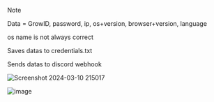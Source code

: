 > [!NOTE]
> Data = GrowID, password, ip, os+version, browser+version, language
>
> os name is not always correct
> 
> Saves datas to credentials.txt
> 
> Sends datas to discord webhook
>

![Screenshot 2024-03-10 215017](https://github.com/Bt08s/Growtopia-Phisher/assets/68190921/53897f1a-cc53-4394-9c5e-381ee8208939)

![image](https://github.com/Bt08s/Growtopia-Fisher/assets/68190921/8dc79b56-1373-43b6-ae11-b015898f12a4)
